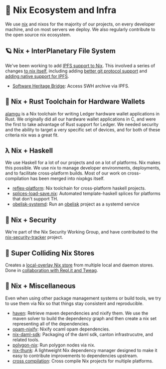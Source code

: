 # 🧰 Nix Ecosystem and Infra

We use [nix](https://nixos.org/) and nixos for the majority of our projects, on every developer machine, and on most servers we deploy. We also regularly contribute to the open source nix ecosystem.

## 🪐 Nix + InterPlanetary File System
We've been working to add [IPFS support to Nix](https://github.com/obsidiansystems/ipfs-nix-guide). This involved a series of changes [to nix itself](https://github.com/obsidiansystems/ipfs-nix-guide/blob/master/branches.md), including adding [better git protocol support](https://github.com/obsidiansystems/ipfs-nix-guide/blob/master/tutorial.md#part-1-better-git--nix-integration) and [adding native support for IPFS](https://github.com/obsidiansystems/ipfs-nix-guide/blob/master/tutorial.md#part-2-ipfs--nix-integration). 
* [Software Heritage Bridge](https://blog.obsidian.systems/software-heritage-bridge/): Access SWH archive via IPFS.


## 🦀 Nix + Rust Toolchain for Hardware Wallets
[alamgu](https://github.com/alamgu/alamgu) is a Nix toolchain for writing Ledger hardware wallet applications in Rust. We originally did all our hardware wallet applications in C, and were the first to take advantage of Rust support for Ledger. We needed security and the ability to target a very specific set of devices, and for both of these criteria nix was a great fit.

## λ Nix + Haskell
We use Haskell for a lot of our projects and on a lot of platforms. Nix makes this possible. We use nix to manage developer environments, deployments, and to facilitate cross-platform builds. Most of our work on cross-compilation has been merged into nixpkgs itself.
* [reflex-platform](https://github.com/reflex-frp/reflex-platform): Nix toolchain for cross-platform haskell projects.
* [splices-load-save.nix](https://github.com/obsidiansystems/splces-load-save.nix): Automated template-haskell splices for platforms that don't support TH.
* [obelisk-systemd](https://github.com/obsidiansystems/obelisk-systemd): Run an [obelisk](https://github.com/obsidiansystems/obelisk) project as a systemd service

## 🔐 Nix + Security
We're part of the Nix Security Working Group, and have contributed to the [nix-security-tracker](https://github.com/Nix-Security-WG/nix-security-tracker) project.

## 📁 Super Colliding Nix Stores
Creates a [local-overlay Nix store](https://github.com/NixOS/rfcs/pull/152) from multiple local and daemon stores. Done in [collaboration with Repl.it and Tweag](https://discourse.nixos.org/t/super-colliding-nix-stores/28462). 

## 🧺 Nix + Miscellaneous
Even when using other package management systems or build tools, we try to use them via Nix so that things stay consistent and reproducible.
* [haven](https://github.com/obsidiansystems/haven): Retrieve maven dependencies and nixify them. We use the maven solver to build the dependency graph and then create a nix set representing all of the dependencies.
* [opam-nixify](https://github.com/obsidiansystems/opam-nixify): Nixify ocaml opam dependencies.
* [nix-daml-sdk](https://github.com/obsidiansystems/nix-daml-sdk): Packaging of the daml sdk, canton infrastrucutre, and related tools.
* [polygon-nix](https://github.com/obsidiansystems/polygon-nix): Run polygon nodes via nix.
* [nix-thunk](https://github.com/obsidiansystems/nix-thunk): A lightweight Nix dependency manager designed to make it easy to contribute improvements to dependencies upstream.
* [cross compilation](https://nixos.org/manual/nixpkgs/stable/#chap-cross): Cross compile Nix projects for multiple platforms.